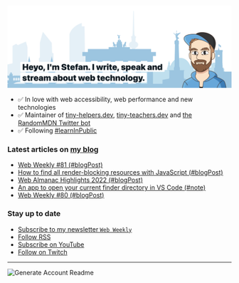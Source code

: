 <img alt="Heyo, I'm Stefan. I write and speak about web technology." src="https://raw.githubusercontent.com/stefanjudis/stefanjudis/main/screenshot.png">

- ✅ In love with web accessibility, web performance and new technologies
- ✅ Maintainer of [tiny-helpers.dev](https://tiny-helpers.dev), [tiny-teachers.dev](https://tiny-teachers.dev/) and [the RandomMDN Twitter bot](https://twitter.com/randomMDN)
- ✅ Following [#learnInPublic](https://www.stefanjudis.com/today-i-learned/)
### Latest articles on [my blog](https://www.stefanjudis.com)

<!-- BLOG-POST-LIST:START -->
- [Web Weekly #81 &lpar;#blogPost&rpar;](https://www.stefanjudis.com/blog/web-weekly-81/)
- [How to find all render-blocking resources with JavaScript &lpar;#blogPost&rpar;](https://www.stefanjudis.com/blog/how-to-find-all-render-blocking-resources-with-javascript/)
- [Web Almanac Highlights 2022 &lpar;#blogPost&rpar;](https://www.stefanjudis.com/blog/web-almanac-highlights-2022/)
- [An app to open your current finder directory in VS Code &lpar;#note&rpar;](https://www.stefanjudis.com/notes/an-app-to-open-your-current-finder-directory-in-vs-code/)
- [Web Weekly #80 &lpar;#blogPost&rpar;](https://www.stefanjudis.com/blog/web-weekly-80/)
<!-- BLOG-POST-LIST:END -->

### Stay up to date

- [Subscribe to my newsletter `Web Weekly`](https://webweekly.email/)
- [Follow RSS](https://www.stefanjudis.com/feeds/)
- [Subscribe on YouTube](https://youtube.com/c/stefanjudis)
- [Follow on Twitch](https://www.twitch.tv/stefanjudis)

---

![Generate Account Readme](https://github.com/stefanjudis/stefanjudis/workflows/Generate%20Account%20Readme/badge.svg)
